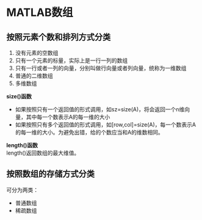 # MATLAB数组
## 按照元素个数和排列方式分类
1. 没有元素的空数组
2. 只有一个元素的标量，实际上是一行一列的数组
3. 只有一行或者一列的向量，分别叫做行向量或者列向量，统称为一维数组
4. 普通的二维数组
5. 多维数组

**size()函数**
* 如果按照只有一个返回值的形式调用，如sz=size(A)，将会返回一个n维向量，其中每一个数表示A的每一维的大小
* 如果按照只有多个返回值的形式调用，如[row,col]=size(A)，每一个数表示A的每一维的大小。为避免出错，给的个数应当和A的维数相同。<br>

**length()函数**<br>
length()返回数组的最大维值。
## 按照数组的存储方式分类
可分为两类：
* 普通数组
* 稀疏数组